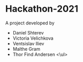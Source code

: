 # Hackathon-2021

A project developed by

<ul>
  <li>Daniel Shterev
  <li>Victoria Velichkova
  <li>Ventsislav Iliev
  <li>Malthe Gram
  <li>Thor Find Andersen
<\ul>

